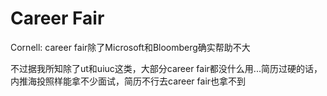 # Career Fair

Cornell: career fair除了Microsoft和Bloomberg确实帮助不大

不过据我所知除了ut和uiuc这类，大部分career fair都没什么用...简历过硬的话，内推海投照样能拿不少面试，简历不行去career fair也拿不到